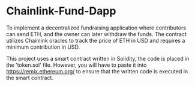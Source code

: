 # Chainlink-Fund-Dapp
To implement a decentralized fundraising application where contributors can send ETH, and the owner can later withdraw the funds. The contract utilizes Chainlink oracles to track the price of ETH in USD and requires a minimum contribution in USD.

This project uses a smart contract written in Solidity, the code is placed in the 'token.sol' file. However, you will have to paste it into https://remix.ethereum.org/ to ensure that the written code is executed in the smart contract.
